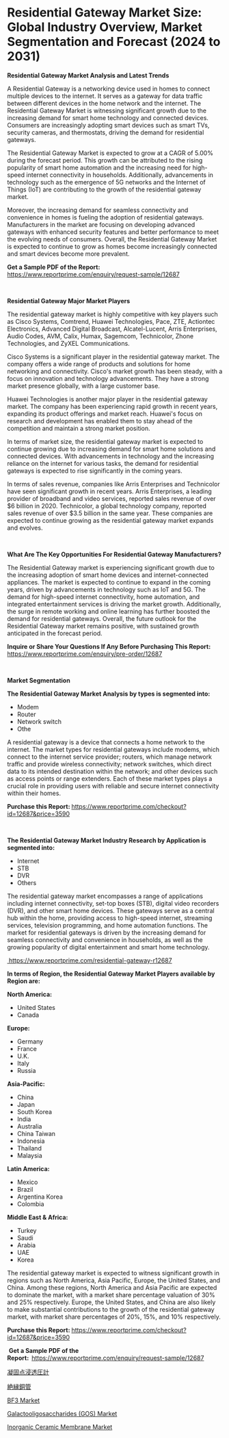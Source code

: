 <p><h1>Residential Gateway Market Size: Global Industry Overview, Market Segmentation and Forecast (2024 to 2031)</h1></p><p><strong>Residential Gateway Market Analysis and Latest Trends</strong></p>
<p><p>A Residential Gateway is a networking device used in homes to connect multiple devices to the internet. It serves as a gateway for data traffic between different devices in the home network and the internet. The Residential Gateway Market is witnessing significant growth due to the increasing demand for smart home technology and connected devices. Consumers are increasingly adopting smart devices such as smart TVs, security cameras, and thermostats, driving the demand for residential gateways.</p><p>The Residential Gateway Market is expected to grow at a CAGR of 5.00% during the forecast period. This growth can be attributed to the rising popularity of smart home automation and the increasing need for high-speed internet connectivity in households. Additionally, advancements in technology such as the emergence of 5G networks and the Internet of Things (IoT) are contributing to the growth of the residential gateway market.</p><p>Moreover, the increasing demand for seamless connectivity and convenience in homes is fueling the adoption of residential gateways. Manufacturers in the market are focusing on developing advanced gateways with enhanced security features and better performance to meet the evolving needs of consumers. Overall, the Residential Gateway Market is expected to continue to grow as homes become increasingly connected and smart devices become more prevalent.</p></p>
<p><strong>Get a Sample PDF of the Report:&nbsp;</strong> <a href="https://www.reportprime.com/enquiry/request-sample/12687">https://www.reportprime.com/enquiry/request-sample/12687</a></p>
<p>&nbsp;</p>
<p><strong>Residential Gateway Major Market Players</strong></p>
<p><p>The residential gateway market is highly competitive with key players such as Cisco Systems, Comtrend, Huawei Technologies, Pace, ZTE, Actiontec Electronics, Advanced Digital Broadcast, Alcatel-Lucent, Arris Enterprises, Audio Codes, AVM, Calix, Humax, Sagemcom, Technicolor, Zhone Technologies, and ZyXEL Communications.</p><p>Cisco Systems is a significant player in the residential gateway market. The company offers a wide range of products and solutions for home networking and connectivity. Cisco's market growth has been steady, with a focus on innovation and technology advancements. They have a strong market presence globally, with a large customer base.</p><p>Huawei Technologies is another major player in the residential gateway market. The company has been experiencing rapid growth in recent years, expanding its product offerings and market reach. Huawei's focus on research and development has enabled them to stay ahead of the competition and maintain a strong market position.</p><p>In terms of market size, the residential gateway market is expected to continue growing due to increasing demand for smart home solutions and connected devices. With advancements in technology and the increasing reliance on the internet for various tasks, the demand for residential gateways is expected to rise significantly in the coming years.</p><p>In terms of sales revenue, companies like Arris Enterprises and Technicolor have seen significant growth in recent years. Arris Enterprises, a leading provider of broadband and video services, reported sales revenue of over $6 billion in 2020. Technicolor, a global technology company, reported sales revenue of over $3.5 billion in the same year. These companies are expected to continue growing as the residential gateway market expands and evolves.</p></p>
<p>&nbsp;</p>
<p><strong>What Are The Key Opportunities For Residential Gateway Manufacturers?</strong></p>
<p><p>The Residential Gateway market is experiencing significant growth due to the increasing adoption of smart home devices and internet-connected appliances. The market is expected to continue to expand in the coming years, driven by advancements in technology such as IoT and 5G. The demand for high-speed internet connectivity, home automation, and integrated entertainment services is driving the market growth. Additionally, the surge in remote working and online learning has further boosted the demand for residential gateways. Overall, the future outlook for the Residential Gateway market remains positive, with sustained growth anticipated in the forecast period.</p></p>
<p><strong>Inquire or Share Your Questions If Any Before Purchasing This Report:</strong> <a href="https://www.reportprime.com/enquiry/pre-order/12687">https://www.reportprime.com/enquiry/pre-order/12687</a></p>
<p>&nbsp;</p>
<p><strong>Market Segmentation</strong></p>
<p><strong>The Residential Gateway Market Analysis by types is segmented into:</strong></p>
<p><ul><li>Modem</li><li>Router</li><li>Network switch</li><li>Othe</li></ul></p>
<p><p>A residential gateway is a device that connects a home network to the internet. The market types for residential gateways include modems, which connect to the internet service provider; routers, which manage network traffic and provide wireless connectivity; network switches, which direct data to its intended destination within the network; and other devices such as access points or range extenders. Each of these market types plays a crucial role in providing users with reliable and secure internet connectivity within their homes.</p></p>
<p><strong>Purchase this Report:&nbsp;</strong><a href="https://www.reportprime.com/checkout?id=12687&price=3590">https://www.reportprime.com/checkout?id=12687&price=3590</a></p>
<p>&nbsp;</p>
<p><strong>The Residential Gateway Market Industry Research by Application is segmented into:</strong></p>
<p><ul><li>Internet</li><li>STB</li><li>DVR</li><li>Others</li></ul></p>
<p><p>The residential gateway market encompasses a range of applications including internet connectivity, set-top boxes (STB), digital video recorders (DVR), and other smart home devices. These gateways serve as a central hub within the home, providing access to high-speed internet, streaming services, television programming, and home automation functions. The market for residential gateways is driven by the increasing demand for seamless connectivity and convenience in households, as well as the growing popularity of digital entertainment and smart home technology.</p></p>
<p><a href="https://www.reportprime.com/residential-gateway-r12687">&nbsp;https://www.reportprime.com/residential-gateway-r12687</a></p>
<p><strong>In terms of Region, the Residential Gateway Market Players available by Region are:</strong></p>
<p>
    <p> <strong> North America: </strong>
        <ul>
            <li>United States</li>
            <li>Canada</li>
        </ul>
        </p> 
    <p> <strong> Europe: </strong>
        <ul>
            <li>Germany</li>
            <li>France</li>
            <li>U.K.</li>
            <li>Italy</li>
            <li>Russia</li>
        </ul>
        </p> 
    <p> <strong> Asia-Pacific: </strong>
        <ul>
            <li>China</li>
            <li>Japan</li>
            <li>South Korea</li>
            <li>India</li>
            <li>Australia</li>
            <li>China Taiwan</li>
            <li>Indonesia</li>
            <li>Thailand</li>
            <li>Malaysia</li>
        </ul>
        </p> 
    <p> <strong> Latin America: </strong>
        <ul>
            <li>Mexico</li>
            <li>Brazil</li>
            <li>Argentina Korea</li>
            <li>Colombia</li>
        </ul>
        </p> 
    <p> <strong> Middle East & Africa: </strong>
        <ul>
            <li>Turkey</li>
            <li>Saudi</li>
            <li>Arabia</li>
            <li>UAE</li>
            <li>Korea</li>
        </ul>
    </p>
    </p>
<p><p>The residential gateway market is expected to witness significant growth in regions such as North America, Asia Pacific, Europe, the United States, and China. Among these regions, North America and Asia Pacific are expected to dominate the market, with a market share percentage valuation of 30% and 25% respectively. Europe, the United States, and China are also likely to make substantial contributions to the growth of the residential gateway market, with market share percentages of 20%, 15%, and 10% respectively.</p></p>
<p><strong>Purchase this Report: </strong><a href="https://www.reportprime.com/checkout?id=12687&price=3590">https://www.reportprime.com/checkout?id=12687&price=3590</a></p>
<p>&nbsp;<strong>Get a Sample PDF of the Report:&nbsp;&nbsp;</strong><a href="https://www.reportprime.com/enquiry/request-sample/12687">https://www.reportprime.com/enquiry/request-sample/12687</a></p>
<p><strong></strong></p>
<p><p><a href="https://github.com/DanykaKilback/Market-Research-Report-List-1/blob/main/997732575785.md">凝固点浸透圧計</a></p><p><a href="https://github.com/GiovaniLeannon/Market-Research-Report-List-1/blob/main/555975175784.md">絶縁銅管</a></p><p><a href="https://www.linkedin.com/pulse/bf3-market-research-report-reveals-latest-trends-opportunities-nns1e?trackingId=xNIEQU5Gmd8GIrAobtBh8w%3D%3D">BF3 Market</a></p><p><a href="https://github.com/SheilaBruen2023/Market-Research-Report-List-1/blob/main/galactooligosaccharides-gos-market.md">Galactooligosaccharides (GOS) Market</a></p><p><a href="https://www.linkedin.com/pulse/inorganic-ceramic-membrane-market-size-share-amp-trends-analysis-stpyf?trackingId=O1I6lny5tlDMt465Z5qlGw%3D%3D">Inorganic Ceramic Membrane Market</a></p></p>